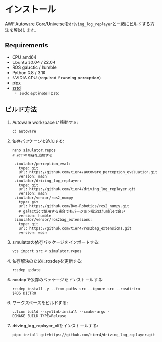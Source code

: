 # インストール

[AWF Autoware Core/Universe](https://github.com/autowarefoundation/autoware)を`driving_log_replayer`と一緒にビルドする方法を解説します。

## Requirements

- CPU amd64
- Ubuntu 20.04 / 22.04
- ROS galactic / humble
- Python 3.8 / 3.10
- NVIDIA GPU (required if running perception)
- [pipx](https://pypa.github.io/pipx/)
- [zstd](https://github.com/facebook/zstd)
  - sudo apt install zstd

## ビルド方法

1. Autoware workspace に移動する:

   ```shell
   cd autoware
   ```

2. 依存パッケージを追加する:

   ```shell
   nano simulator.repos
   # 以下の内容を追加する
   ```

   ```shell
    simulator/perception_eval:
      type: git
      url: https://github.com/tier4/autoware_perception_evaluation.git
      version: main
    simulator/driving_log_replayer:
      type: git
      url: https://github.com/tier4/driving_log_replayer.git
      version: main
    simulator/vendor/ros2_numpy:
      type: git
      url: https://github.com/Box-Robotics/ros2_numpy.git
      # galacticで使用する場合でもバージョン指定はhumbleで良い
      version: humble
    simulator/vendor/ros2bag_extensions:
      type: git
      url: https://github.com/tier4/ros2bag_extensions.git
      version: main
   ```

3. simulatorの依存パッケージをインポートする:

   ```shell
   vcs import src < simulator.repos
   ```

4. 依存解決のためにrosdepを更新する:

   ```shell
   rosdep update
   ```

5. rosdepで依存のパッケージをインストールする:

   ```shell
   rosdep install -y --from-paths src --ignore-src --rosdistro $ROS_DISTRO
   ```

6. ワークスペースをビルドする:

   ```shell
   colcon build --symlink-install --cmake-args -DCMAKE_BUILD_TYPE=Release
   ```

7. driving_log_replayer_cliをインストールする:

   ```shell
   pipx install git+https://github.com/tier4/driving_log_replayer.git
   ```
